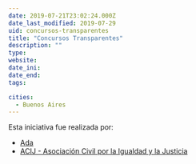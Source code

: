 ```yaml
---
date: 2019-07-21T23:02:24.000Z
date_last_modified: 2019-07-29
uid: concursos-transparentes
title: "Concursos Transparentes"
description: ""
type: 
website: 
date_ini: 
date_end: 
tags:

cities: 
  - Buenos Aires
---
```


Esta iniciativa fue realizada por:

- [Ada](/i/ada.html)
- [ACIJ - Asociación Civil por la Igualdad y la Justicia](/i/asociacion-civil-por-la-igualdad-y-la-justicia-arg.html)
